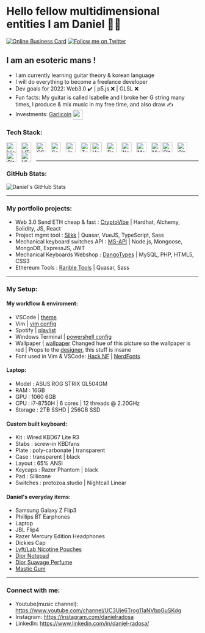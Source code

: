 # Hello fellow multidimensional entities I am Daniel :face_in_clouds:

[![Online Business Card](https://img.shields.io/website?label=dnlrds.xyz&style=for-the-badge&url=https%3A%2F%2Fcodestackr.com)](https://dnlrds.xyz)
[![Follow me on Twitter](https://img.shields.io/twitter/follow/__danielthe?color=1DA1F2&logo=twitter&style=for-the-badge)](https://twitter.com/intent/follow?original_referer=https%3A%2F%2Fgithub.com%2F__danielthe&screen_name=__danielthe)

## I am an esoteric mans !

- I am currently learning guitar theory & korean language
- I will do everything to become a freelance developer
- Dev goals for 2022: Web3.0 :heavy_check_mark: | p5.js :x: | GLSL :x:
- Fun facts: My guitar is called Isabelle and I broke her G string many times, I produce & mix music in my free time, and also draw :writing_hand:
- Investments: [Garlicoin](https://garlicoin.io) <img align="center" width="26px" src="https://media1.giphy.com/media/AVqBEuhKgit6vBa0kD/giphy.gif?cid=790b7611890af8c14e39c4c79aea9983d9dc09495a136d3a&rid=giphy.gif&ct=g" />

### Tech Stack:

<img align="left" alt="Visual Studio Code" width="26px" src="https://cdn.jsdelivr.net/gh/devicons/devicon/icons/vscode/vscode-original.svg" style="padding-right:10px;" />
<img align="left" alt="HTML5" width="26px" src="https://cdn.jsdelivr.net/gh/devicons/devicon/icons/html5/html5-original.svg" style="padding-right:10px;" />
<img align="left" alt="CSS3" width="26px" src="https://cdn.jsdelivr.net/gh/devicons/devicon/icons/css3/css3-original.svg" style="padding-right:10px;" />
<img align="left" alt="Sass" width="26px" src="https://cdn.jsdelivr.net/gh/devicons/devicon/icons/sass/sass-original.svg" style="padding-right:10px;" />
<img align="left" alt="JavaScript" width="26px" src="https://cdn.jsdelivr.net/gh/devicons/devicon/icons/javascript/javascript-original.svg" style="padding-right:10px;" />
<img align="left" alt="TypeScript" width="26px" src="https://cdn.jsdelivr.net/gh/devicons/devicon/icons/typescript/typescript-original.svg"  />
<img align="left" alt="VueJS" width="26px" src="https://cdn.jsdelivr.net/gh/devicons/devicon/icons/vuejs/vuejs-original.svg" style="padding-right:10px;" />
<img align="left" alt="React" width="26px" src="https://cdn.jsdelivr.net/gh/devicons/devicon/icons/react/react-original.svg" style="padding-right:10px;" />
<img align="left" alt="Node.js" width="26px" src="https://cdn.jsdelivr.net/gh/devicons/devicon/icons/nodejs/nodejs-original.svg" style="padding-right:10px;" />
<img align="left" alt="MongoDB" width="26px" src="https://cdn.jsdelivr.net/gh/devicons/devicon/icons/mongodb/mongodb-original.svg" style="padding-right:10px;" />
<img align="left" alt="MySQL" width="26px" src="https://cdn.jsdelivr.net/gh/devicons/devicon/icons/mysql/mysql-original.svg"  />
<img align="left" alt="Git" width="26px" src="https://cdn.jsdelivr.net/gh/devicons/devicon/icons/git/git-original.svg" style="padding-right:10px;" />
<img align="left" alt="GitHub" width="26px" src="https://user-images.githubusercontent.com/3369400/139447912-e0f43f33-6d9f-45f8-be46-2df5bbc91289.png" style="padding-right:10px;" />
<img align="left" alt="Git" width="26px" src="https://cdn.jsdelivr.net/gh/devicons/devicon/icons/php/php-original.svg" style="padding-right:10px;" />
<img align="left" alt="Vim" width="26px" src="https://cdn.jsdelivr.net/gh/devicons/devicon/icons/vim/vim-original.svg" style="padding-right:10px;" />
<br />
<br />

---

### GitHub Stats:

<img align="center" alt="Daniel's GitHub Stats" src="https://github-readme-stats.vercel.app/api?username=danielradosa&show_icons=true&hide_border=false&title_color=#9dbde7&icon_color=#dddddd&bg_color=bbbbbb&text_color=#9dbde7&border_color=0c1a25" />

---

### My portfolio projects:

- Web 3.0 Send ETH cheap & fast : [CryptoVibe](https://dnlrds.xyz/cryptovibe/) | Hardhat, Alchemy, Solidity, JS, React
- Project mgmt tool : [Silkk](https://silkk.netlify.app/#/) | Quasar, VueJS, TypeScript, Sass 
- Mechanical keyboard switches API : [MS-API](https://dnlrds.xyz/ms-api/#/) | Node.js, Mongoose, MongoDB, ExpressJS, JWT
- Mechanical Keyboards Webshop : [DangoTypes](https://dnlrds.xyz/dangotypes) | MySQL, PHP, HTML5, CSS3
- Ethereum Tools : [Rarible Tools](https://tools.gravityenterprises.co.za/#/) | Quasar, Sass

---

### My Setup:

#### My workflow & enviroment:
- VSCode | [theme](https://marketplace.visualstudio.com/items?itemName=chireia.darker-plus-material-red)
- Vim | [vim config](https://github.com/danielradosa/config/blob/main/.vimrc)
- Spotify | [playlist](https://open.spotify.com/playlist/04WwTOBxmWHXv4vt8EG0Ht?si=94fab86fdba8439a)
- Windows Terminal | [powershell config](https://github.com/danielradosa/config/blob/main/powershell_profile.ps1)
- Wallpaper | [wallpaper](https://wallhaven.cc/w/dp2mol) Changed hue of this picture so the wallpaper is red | Props to the [designer](https://surrealutopia.com/), this stuff is insane
- Font used in Vim & VSCode: [Hack NF](https://github.com/source-foundry/Hack-windows-installer/releases/tag/v1.6.0) | [NerdFonts](https://www.nerdfonts.com/)

#### Laptop:
- Model : ASUS ROG STRIX GL504GM
- RAM : 16GB
- GPU : 1060 6GB
- CPU : i7-8750H | 6 cores | 12 threads @ 2.20GHz
- Storage : 2TB SSHD | 256GB SSD

#### Custom built keyboard:
- Kit : Wired KBD67 Lite R3
- Stabs : screw-in KBDfans
- Plate : poly-carbonate | transparent
- Case : transparent | black
- Layout : 65% ANSI
- Keycaps : Razer Phantom | black
- Pad : Sillicone
- Switches : protozoa.studio | Nightcall Linear

#### Daniel's everyday items:
- Samsung Galaxy Z Flip3
- Phillips BT Earphones
- Laptop
- JBL Flip4
- Razer Mercury Edition Headphones
- Dickies Cap
- [Lyft/Lab Nicotine Pouches](https://www.lyft.dk/dk/da/lyft-lab)
- [Dior Notepad](https://www.dior.com/en_dk/products/couture-HYA02CTJ0U_C500-large-notebook-toile-de-jouy)
- [Dior Suavage Perfume](https://www.dior.com/fr_fr/products/beauty-Y0998004-sauvage-parfum?objectID=Y0998004&query=suavage&queryID=ce89759e74d212d24485e5fb4465aeef)
- [Mastic Gum](https://www.jotunheimnutrition.de/product/mastic-tears-chios-mastic-chewing-gum/)

---

### Connect with me:

- Youtube(music channel): https://www.youtube.com/channel/UC3Uje6Trog11aNVbpGuSKdg
- Instagram: https://instagram.com/danielradosa
- LinkedIn: https://www.linkedin.com/in/daniel-radosa/
